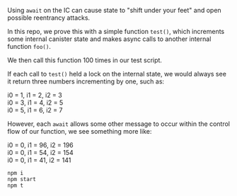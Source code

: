 Using `await` on the IC can cause state to "shift under your feet" and open possible reentrancy attacks.

In this repo, we prove this with a simple function `test()`, which increments some internal canister state and makes async calls to another internal function `foo()`.

We then call this function 100 times in our test script.

If each call to `test()` held a lock on the internal state, we would always see it return three numbers incrementing by one, such as:

i0 = 1, i1 = 2, i2 = 3  
i0 = 3, i1 = 4, i2 = 5  
i0 = 5, i1 = 6, i2 = 7

However, each `await` allows some other message to occur within the control flow of our function, we see something more like:

i0 = 0, i1 = 96, i2 = 196  
i0 = 0, i1 = 54, i2 = 154  
i0 = 0, i1 = 41, i2 = 141

```
npm i
npm start
npm t
```
